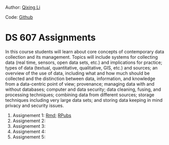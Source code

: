 
Author: [Qixing Li](https://qixing810.github.io/)

Code: [Github](https://github.com/qixing810/CUNYSPS-DataScience/tree/master/DS607) 


# DS 607 Assignments
In this course students will learn about core concepts of contemporary data collection and its management. Topics will include systems for collecting data (real time, sensors, open data sets, etc.) and implications for practice; types of data (textual, quantitative, qualitative, GIS, etc.) and sources; an overview of the use of data, including what and how much should be collected and the distinction between data, information, and knowledge from a data-centric point of view; provenance; managing data with and without databases; computer and data security; data cleaning, fusing, and processing techniques; combining data from different sources; storage techniques including very large data sets; and storing data keeping in mind privacy and security issues.

1. Assignement 1: [Rmd](https://github.com/qixing810/CUNYSPS-DataScience/blob/master/DS607/Assignments/Assignment1.Rmd); [RPubs](http://rpubs.com/nickli/ass1-607)
2. Assignement 2: 
3. Assignement 3: 
4. Assignement 4: 
5. Assignement 5: 